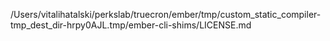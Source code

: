 /Users/vitalihatalski/perkslab/truecron/ember/tmp/custom_static_compiler-tmp_dest_dir-hrpy0AJL.tmp/ember-cli-shims/LICENSE.md